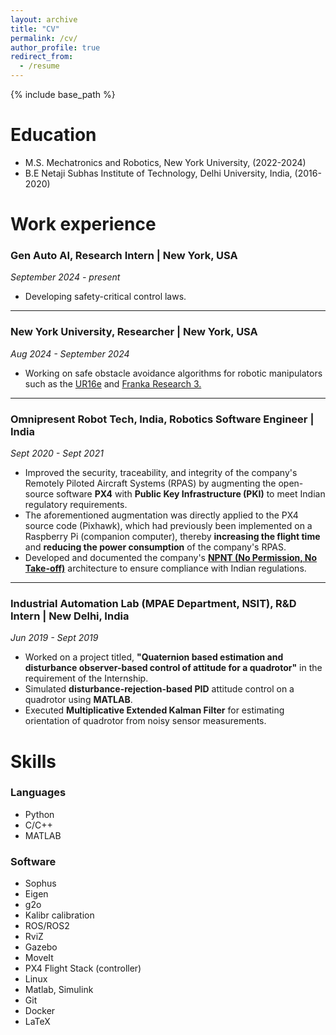 ```yaml
---
layout: archive
title: "CV"
permalink: /cv/
author_profile: true
redirect_from:
  - /resume
---
```


{% include base_path %}

Education
======
* M.S. Mechatronics and Robotics, New York University, (2022-2024)
* B.E  Netaji Subhas Institute of Technology, Delhi University, India, (2016-2020)

Work experience
======

### Gen Auto AI, Research Intern | New York, USA
*September 2024 - present*
- Developing safety-critical control laws.

---


### New York University, Researcher | New York, USA

*Aug 2024 - September 2024*
- Working on safe obstacle avoidance algorithms for robotic manipulators such as the [UR16e](https://www.youtube.com/watch?v=XsO-mHXidSA) and [Franka Research 3.](https://youtu.be/2OeWnk6FiRwFranka)

---


### Omnipresent Robot Tech, India, Robotics Software Engineer | India
*Sept 2020 - Sept 2021*
- Improved the security, traceability, and integrity of the company's Remotely Piloted Aircraft Systems (RPAS) by augmenting the open-source software **PX4** with **Public Key Infrastructure (PKI)** to meet Indian regulatory requirements.
- The aforementioned augmentation was directly applied to the PX4 source code (Pixhawk), which had previously been implemented on a Raspberry Pi (companion computer), thereby **increasing the flight time** and **reducing the power consumption** of the company's RPAS.
- Developed and documented the company's [**NPNT (No Permission, No Take-off)**](https://github.com/patleman/Px4_firmware/blob/master/NPNT_work.pdf) architecture to ensure compliance with Indian regulations.

---
### Industrial Automation Lab (MPAE Department, NSIT), R&D Intern | New Delhi, India
*Jun 2019 - Sept 2019*
- Worked on a project titled, **"Quaternion based estimation and disturbance observer-based control of attitude for a quadrotor"** in the requirement of the Internship.
- Simulated **disturbance-rejection-based PID** attitude control on a quadrotor using **MATLAB**.
- Executed **Multiplicative Extended Kalman Filter** for estimating orientation of quadrotor from noisy sensor measurements.


  
Skills
======
### Languages
- Python
- C/C++
- MATLAB

### Software
- Sophus
- Eigen
- g2o
- Kalibr calibration
- ROS/ROS2
- RviZ
- Gazebo
- MoveIt
- PX4 Flight Stack (controller)
- Linux
- Matlab, Simulink
- Git
- Docker
- LaTeX


